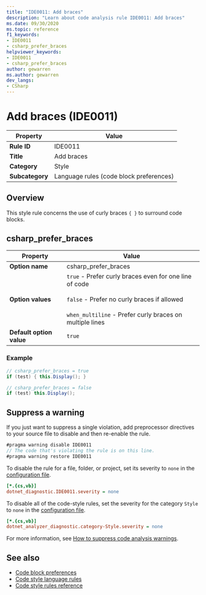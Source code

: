 ```yaml
---
title: "IDE0011: Add braces"
description: "Learn about code analysis rule IDE0011: Add braces"
ms.date: 09/30/2020
ms.topic: reference
f1_keywords:
- IDE0011
- csharp_prefer_braces
helpviewer_keywords:
- IDE0011
- csharp_prefer_braces
author: gewarren
ms.author: gewarren
dev_langs:
- CSharp
---
```

# Add braces (IDE0011)

| Property        | Value                                   |
|-----------------|-----------------------------------------|
| **Rule ID**     | IDE0011                                 |
| **Title**       | Add braces                              |
| **Category**    | Style                                   |
| **Subcategory** | Language rules (code block preferences) |

## Overview

This style rule concerns the use of curly braces `{ }` to surround code blocks.

## csharp_prefer_braces

|Property|Value|
|-|-|
| **Option name** | csharp_prefer_braces
| **Option values** | `true` - Prefer curly braces even for one line of code<br /><br />`false` - Prefer no curly braces if allowed<br /><br />`when_multiline` - Prefer curly braces on multiple lines |
| **Default option value** | `true` |

### Example

```csharp
// csharp_prefer_braces = true
if (test) { this.Display(); }

// csharp_prefer_braces = false
if (test) this.Display();
```

## Suppress a warning

If you just want to suppress a single violation, add preprocessor directives to your source file to disable and then re-enable the rule.

```csharp
#pragma warning disable IDE0011
// The code that's violating the rule is on this line.
#pragma warning restore IDE0011
```

To disable the rule for a file, folder, or project, set its severity to `none` in the [configuration file](../configuration-files.md).

```ini
[*.{cs,vb}]
dotnet_diagnostic.IDE0011.severity = none
```

To disable all of the code-style rules, set the severity for the category `Style` to `none` in the [configuration file](../configuration-files.md).

```ini
[*.{cs,vb}]
dotnet_analyzer_diagnostic.category-Style.severity = none
```

For more information, see [How to suppress code analysis warnings](../suppress-warnings.md).

## See also

- [Code block preferences](code-block-preferences.md)
- [Code style language rules](language-rules.md)
- [Code style rules reference](index.md)
